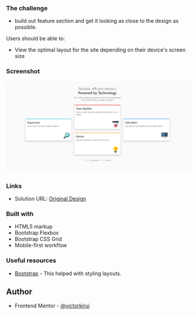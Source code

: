 ### The challenge

- build out feature section and get it looking as close to the design as possible.

Users should be able to:

- View the optimal layout for the site depending on their device's screen size

### Screenshot

![Screenshot](./images/Screenshot.png)


### Links

- Solution URL: [Original Design](https://www.frontendmentor.io/challenges/four-card-feature-section-weK1eFYK)

### Built with

- HTML5 markup
- Bootstrap Flexbox
- Bootstrap CSS Grid
- Mobile-first workflow

### Useful resources

- [Bootstrap](https://getbootstrap.com/) - This helped with styling layouts.

## Author

- Frontend Mentor - [@victorkirui](https://www.frontendmentor.io/profile/victorkirui)



